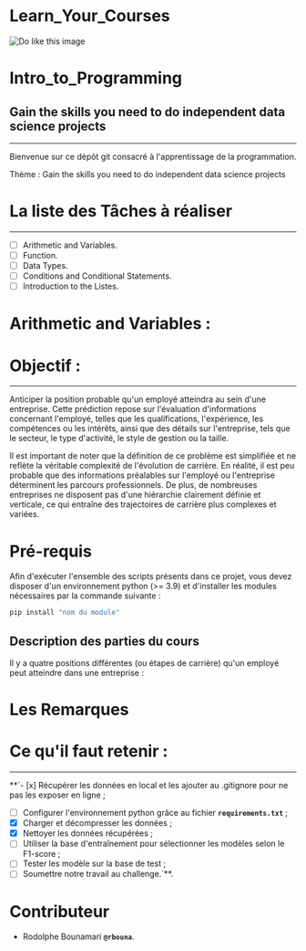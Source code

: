 # Learn_Your_Courses
![Do like this image](https://media.licdn.com/dms/image/D4D12AQGLrP7ZZbKmoQ/article-cover_image-shrink_720_1280/0/1679398470655?e=2147483647&v=beta&t=SvSgoSBDFkLUAy2pbKUl1vX_ptfw7C0UfvK7909Rrxg)

# Intro_to_Programming
## Gain the skills you need to do independent data science projects
--------
Bienvenue sur ce dépôt git consacré à l'apprentissage de la programmation.

Thème : Gain the skills you need to do independent data science projects

# La liste des Tâches à réaliser
--------
- [ ] Arithmetic and Variables.
- [ ] Function.
- [ ] Data Types.
- [ ] Conditions and Conditional Statements.
- [ ] Introduction to the Listes.

# Arithmetic and Variables :


# Objectif :
--------
Anticiper la position probable qu'un employé atteindra au sein d'une entreprise. Cette prédiction repose sur l'évaluation d'informations concernant l'employé, telles que les qualifications, l'expérience, les compétences ou les intérêts, ainsi que des détails sur l'entreprise, tels que le secteur, le type d'activité, le style de gestion ou la taille.

Il est important de noter que la définition de ce problème est simplifiée et ne reflète la véritable complexité de l'évolution de carrière. En réalité, il est peu probable que des informations préalables sur l'employé ou l'entreprise déterminent les parcours professionnels. De plus, de nombreuses entreprises ne disposent pas d'une hiérarchie clairement définie et verticale, ce qui entraîne des trajectoires de carrière plus complexes et variées.

# Pré-requis

Afin d'exécuter l'ensemble des scripts présents dans ce projet, vous devez disposer d'un environnement python (>= 3.9) et d'installer les modules nécessaires par la commande suivante :

```bash
pip install "nom du module"
```

## Description des parties du cours

Il y a quatre positions différentes (ou étapes de carrière) qu'un employé peut atteindre dans une entreprise :

# Les Remarques


# Ce qu'il faut retenir :
--------
**`- [x] Récupérer les données en local et les ajouter au .gitignore pour ne pas les exposer en ligne ;
- [ ] Configurer l'environnement python grâce au fichier **`requirements.txt`** ;
- [x] Charger et décompresser les données ;
- [x] Nettoyer les données récupérées ;
- [ ] Utiliser la base d'entraînement pour sélectionner les  modèles selon le F1-score ;
- [ ] Tester les modèle sur la base de test ;
- [ ] Soumettre notre travail au challenge.`**.

# Contributeur
- Rodolphe Bounamari **`@rbouna`**.
